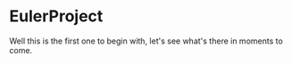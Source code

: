 # EulerProject
Well this is the first one to begin with, let's see what's there in moments to come.

